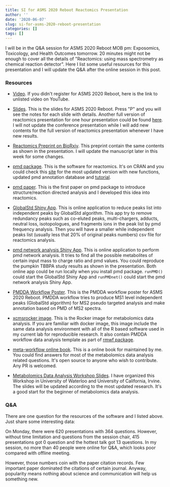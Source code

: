 ```yaml
---
title: SI for ASMS 2020 Reboot Reactomics Presentation
author: ''
date: '2020-06-07'
slug: si-for-asms-2020-reboot-presentation
categories: []
tags: []
---
```


I will be in the Q&A session for ASMS 2020 Reboot MOB pm: Exposomics, Toxicology, and Health Outcomes tomorrow. 20 minutes might not be enough to cover all the details of "Reactomics: using mass spectrometry as chemical reaction detector". Here I list some useful resources for this presentation and I will update the Q&A after the online session in this post.

### Resources

- [Video](https://youtu.be/-mT3HcVygHE). If you didn't register for ASMS 2020 Reboot, here is the link to unlisted video on YouTube.

- [Slides](http://yufree.github.io/presentation/reactomics/pres-asms.html). This is the slides for ASMS 2020 Reboot. Press "P" and you will see the notes for each slide with details. Another full version of reactomics presentation for one hour presentation could be found [here](http://yufree.github.io/presentation/reactomics/pres). I will not update the conference presentation while I will add new contents for the full version of reactomics presentation whenever I have new results.

- [Reactomics Preprint on BioRxiv](https://www.biorxiv.org/content/10.1101/855148v2). This preprint contain the same contents as shown in the presentation. I will update the manuscript later in this week for some changes.

- [pmd package](https://cran.rstudio.com/web/packages/pmd/index.html). This is the software for reactomics. It's on CRAN and you could check this [site](https://yufree.github.io/pmd/) for the most updated version with new functions, updated pmd annotation database and [tutorial](https://yufree.github.io/pmd/articles/globalstd.html).

- [pmd paper](https://pubmed.ncbi.nlm.nih.gov/30661584/). This is the first paper on pmd package to introduce structure/reaction directed analysis and I developed this idea into reactomics.

- [GlobalStd Shiny App](https://yufree.shinyapps.io/pmdapp/). This is online application to reduce peaks list into independent peaks by GlobalStd algorithm. This app try to remove redundancy peaks such as co-eluted peaks, multi-chargers, adducts, neutral loss, isotopologues, and fragments ions in the peak list by pmd frequency analysis. Then you will have a smaller while independent peaks list (usually less that 20% of original peaks numbers) csv file for reactomics analysis.

- [pmd network analysis Shiny App](https://yufree.shinyapps.io/pmdnet). This is online application to perform pmd network analysis. It tries to find all the possible metabolites of certain input mass to charge ratio and pmd values. You could reproduce the pumpkin TBBPA study results as shown in the presentation. Both online app could be run locally when you install pmd package. `runPMD()` could start the GlobalStd Shiny App and `runPMDnet()` could start the pmd network analysis Shiny App.

- [PMDDA Workflow Poster](https://docs.google.com/presentation/d/18qDbjy1PYuLZgOOlbSgzkpFBQnc3k-H5XhQPHjszfHA/edit?usp=sharing). This is the PMDDA workflow poster for ASMS 2020 Reboot. PMDDA workflow tries to produce MS1 level independent peaks (GlobalStd algorithm) for MS2 pseudo targeted analysis and make annotation based on PMD of MS2 spectra.

- [xcmsrocker image](https://hub.docker.com/r/yufree/xcmsrocker/). This is the Rocker image for metabolomics data analysis. If you are familiar with docker image, this image include the same data analysis environment with all of the R based software used in my current lab for reproducible research. It also contain PMDDA workflow data analysis template as part of [rmwf package](https://github.com/yufree/rmwf).

- [meta-workflow online book](https://bookdown.org/yufree/Metabolomics/). This is a online book for maintained by me. You could find answers for most of the metabolomics data analysis related questions. It's open source to anyone who wish to contribute. Any PR is welcomed.

- [Metabolomics Data Analysis Workshop Slides](https://github.com/yufree/mdaw). I have organized this Workshop in University of Waterloo and University of California, Irvine. The slides will be updated according to the most updated research. It's a good start for the beginner of metabolomics data analysis.

### Q&A

There are one question for the resources of the software and I listed above. Just share some interesting data:

On Monday, there were 620 presentations with 364 questions. However, without time limitation and questions from the session chair, 415 presentations got 0 question and the hottest talk got 13 questions. In my session, no more than 40 people were online for Q&A, which looks poor compared with offline meeting.

However, those numbers coin with the paper citation records. Few important paper dominated the citations of certain journal. Anyway, popularity means nothing about science and communication will help us something new.
